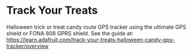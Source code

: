 # Track Your Treats
Halloween trick or treat candy route GPS tracker using the ultimate GPS shield or FONA 808 GPRS shield.  See the guide at: https://learn.adafruit.com/track-your-treats-halloween-candy-gps-tracker/overview
